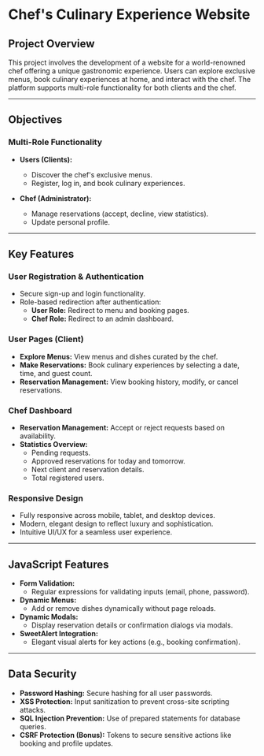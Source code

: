 # Chef's Culinary Experience Website

## Project Overview

This project involves the development of a website for a world-renowned chef offering a unique gastronomic experience. Users can explore exclusive menus, book culinary experiences at home, and interact with the chef. The platform supports multi-role functionality for both clients and the chef.

---

## Objectives

### Multi-Role Functionality

- **Users (Clients):**
  - Discover the chef's exclusive menus.
  - Register, log in, and book culinary experiences.
  
- **Chef (Administrator):**
  - Manage reservations (accept, decline, view statistics).
  - Update personal profile.

---

## Key Features

### **User Registration & Authentication**
- Secure sign-up and login functionality.
- Role-based redirection after authentication:
  - **User Role:** Redirect to menu and booking pages.
  - **Chef Role:** Redirect to an admin dashboard.

### **User Pages (Client)**
- **Explore Menus:** View menus and dishes curated by the chef.
- **Make Reservations:** Book culinary experiences by selecting a date, time, and guest count.
- **Reservation Management:** View booking history, modify, or cancel reservations.

### **Chef Dashboard**
- **Reservation Management:** Accept or reject requests based on availability.
- **Statistics Overview:**
  - Pending requests.
  - Approved reservations for today and tomorrow.
  - Next client and reservation details.
  - Total registered users.

### **Responsive Design**
- Fully responsive across mobile, tablet, and desktop devices.
- Modern, elegant design to reflect luxury and sophistication.
- Intuitive UI/UX for a seamless user experience.

---

## JavaScript Features

- **Form Validation:**
  - Regular expressions for validating inputs (email, phone, password).
- **Dynamic Menus:**
  - Add or remove dishes dynamically without page reloads.
- **Dynamic Modals:**
  - Display reservation details or confirmation dialogs via modals.
- **SweetAlert Integration:**
  - Elegant visual alerts for key actions (e.g., booking confirmation).

---

## Data Security

- **Password Hashing:** Secure hashing for all user passwords.
- **XSS Protection:** Input sanitization to prevent cross-site scripting attacks.
- **SQL Injection Prevention:** Use of prepared statements for database queries.
- **CSRF Protection (Bonus):** Tokens to secure sensitive actions like booking and profile updates.


